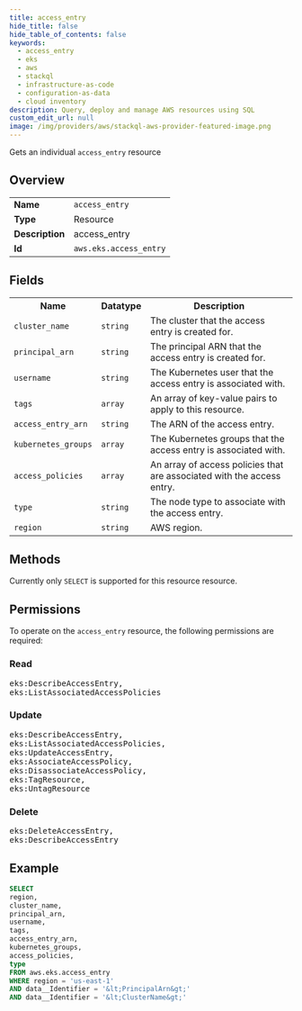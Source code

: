 ```yaml
---
title: access_entry
hide_title: false
hide_table_of_contents: false
keywords:
  - access_entry
  - eks
  - aws
  - stackql
  - infrastructure-as-code
  - configuration-as-data
  - cloud inventory
description: Query, deploy and manage AWS resources using SQL
custom_edit_url: null
image: /img/providers/aws/stackql-aws-provider-featured-image.png
---
```

Gets an individual <code>access_entry</code> resource

## Overview
<table><tbody>
<tr><td><b>Name</b></td><td><code>access_entry</code></td></tr>
<tr><td><b>Type</b></td><td>Resource</td></tr>
<tr><td><b>Description</b></td><td>access_entry</td></tr>
<tr><td><b>Id</b></td><td><code>aws.eks.access_entry</code></td></tr>
</tbody></table>

## Fields
<table><tbody>
<tr><th>Name</th><th>Datatype</th><th>Description</th></tr>
<tr><td><code>cluster_name</code></td><td><code>string</code></td><td>The cluster that the access entry is created for.</td></tr>
<tr><td><code>principal_arn</code></td><td><code>string</code></td><td>The principal ARN that the access entry is created for.</td></tr>
<tr><td><code>username</code></td><td><code>string</code></td><td>The Kubernetes user that the access entry is associated with.</td></tr>
<tr><td><code>tags</code></td><td><code>array</code></td><td>An array of key-value pairs to apply to this resource.</td></tr>
<tr><td><code>access_entry_arn</code></td><td><code>string</code></td><td>The ARN of the access entry.</td></tr>
<tr><td><code>kubernetes_groups</code></td><td><code>array</code></td><td>The Kubernetes groups that the access entry is associated with.</td></tr>
<tr><td><code>access_policies</code></td><td><code>array</code></td><td>An array of access policies that are associated with the access entry.</td></tr>
<tr><td><code>type</code></td><td><code>string</code></td><td>The node type to associate with the access entry.</td></tr>
<tr><td><code>region</code></td><td><code>string</code></td><td>AWS region.</td></tr>

</tbody></table>

## Methods
Currently only <code>SELECT</code> is supported for this resource resource.

## Permissions

To operate on the <code>access_entry</code> resource, the following permissions are required:

### Read
<pre>
eks:DescribeAccessEntry,
eks:ListAssociatedAccessPolicies</pre>

### Update
<pre>
eks:DescribeAccessEntry,
eks:ListAssociatedAccessPolicies,
eks:UpdateAccessEntry,
eks:AssociateAccessPolicy,
eks:DisassociateAccessPolicy,
eks:TagResource,
eks:UntagResource</pre>

### Delete
<pre>
eks:DeleteAccessEntry,
eks:DescribeAccessEntry</pre>


## Example
```sql
SELECT
region,
cluster_name,
principal_arn,
username,
tags,
access_entry_arn,
kubernetes_groups,
access_policies,
type
FROM aws.eks.access_entry
WHERE region = 'us-east-1'
AND data__Identifier = '&lt;PrincipalArn&gt;'
AND data__Identifier = '&lt;ClusterName&gt;'
```
